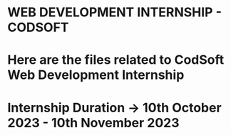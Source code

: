 #  WEB DEVELOPMENT INTERNSHIP - CODSOFT 

# Here are the files related to CodSoft Web Development Internship

# Internship Duration -> 10th October 2023 - 10th November 2023

